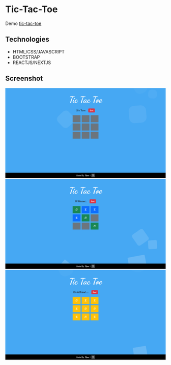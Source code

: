# Tic-Tac-Toe

Demo [tic-tac-toe](https://xvpc.github.io/tic-tac-toe)

## Technologies
- HTML/CSS/JAVASCRIPT
- BOOTSTRAP
- REACTJS/NEXTJS

## Screenshot
![Site1 Image](./public/images/site1.png)
![Site2 Image](./public/images/site2.png)
![Site3 Image](./public/images/site3.png)
